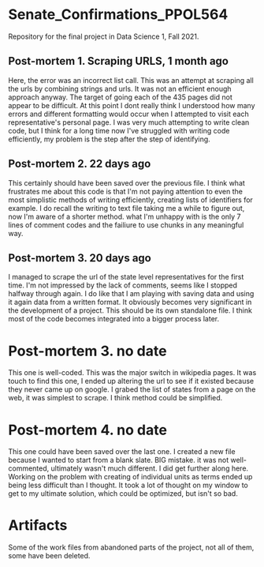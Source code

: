 # Senate_Confirmations_PPOL564
Repository for the final project in Data Science 1, Fall 2021.


## Post-mortem 1. Scraping URLS, 1 month ago
Here, the error was an incorrect list call. This was an attempt at scraping all the urls by combining strings and urls. It was not an efficient enough approach anyway. The target of going each of the 435 pages did not appear to be difficult. At this point I dont really think I understood how many errors and different formatting would occur when I attempted to visit each representative's personal page. I was very much attempting to write clean code, but I think for a long time now I've struggled with writing code efficiently, my problem is the step after the step of identifying.

## Post-mortem 2. 22 days ago
This certainly should have been saved over the previous file. I think what frustrates me about this code is that I'm not paying attention to even the most simplistic methods of writing efficiently, creating lists of identifiers for example. I do recall the writing to text file taking me a while to figure out, now I'm aware of a shorter method. what I'm unhappy with is the only 7 lines of comment codes and the failiure to use chunks in any meaningful way.

## Post-mortem 3. 20 days ago
I managed to scrape the url of the state level representatives for the first time. I'm not impressed by the lack of comments, seems like I stopped halfway through again. I do like that I am playing with saving data and using it again data from a written format. It obviously becomes very significant in the development of a project. This should be its own standalone file. I think most of the code becomes integrated into a bigger process later.

# Post-mortem 3. no date
This one is well-coded. This was the major switch in wikipedia pages. It was touch to find this one, I ended up altering the url to see if it existed because they never came up on google. I grabed the list of states from a page on the web, it was simplest to scrape. I think method could be simplified. 

# Post-mortem 4. no date
This one could have been saved over the last one. I created a new file because I wanted to start from a blank slate. BIG mistake. it was not well-commented, ultimately wasn't much different. I did get further along here. Working on the problem with creating of individual units as terms ended up being less difficult than I thought. It took a lot of thought on my window to get to my ultimate solution, which could be optimized, but isn't so bad.

# Artifacts
Some of the work files from abandoned parts of the project, not all of them, some have been deleted.